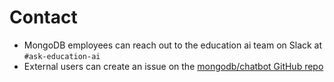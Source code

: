 # Contact


- MongoDB employees can reach out to the education ai team on Slack at `#ask-education-ai`
- External users can create an issue on the [mongodb/chatbot GitHub repo](https://github.com/mongodb/chatbot/issues/new)